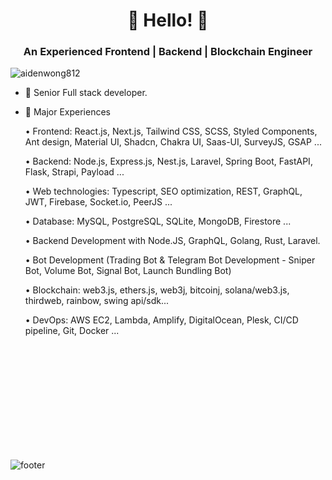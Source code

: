 <h1 align="center">👋 Hello! 👋</h1>
<h3 align="center">An Experienced Frontend | Backend | Blockchain Engineer</h3>

<p align="left"> <img src="https://komarev.com/ghpvc/?username=aidenwong812&label=Profile%20views&color=0e75b6&style=flat" alt="aidenwong812" /> </p>

- 🌱 Senior Full stack developer.

- 🌱 Major Experiences

    • Frontend: React.js, Next.js, Tailwind CSS, SCSS, Styled Components, Ant design, Material UI, Shadcn, Chakra UI, Saas-UI, SurveyJS, GSAP ...
  
    • Backend: Node.js, Express.js, Nest.js, Laravel, Spring Boot, FastAPI, Flask, Strapi, Payload ...

    • Web technologies: Typescript, SEO optimization, REST, GraphQL, JWT, Firebase, Socket.io, PeerJS ...

    • Database: MySQL, PostgreSQL, SQLite, MongoDB, Firestore ...
  
    • Backend Development with Node.JS, GraphQL, Golang, Rust, Laravel.
  
    • Bot Development (Trading Bot & Telegram Bot Development - Sniper Bot, Volume Bot, Signal Bot, Launch Bundling Bot)

    • Blockchain: web3.js, ethers.js, web3j, bitcoinj, solana/web3.js, thirdweb, rainbow, swing api/sdk...

    • DevOps: AWS EC2, Lambda, Amplify, DigitalOcean, Plesk, CI/CD pipeline, Git, Docker ...


<br><br><br><br><br><br><br><br><br>
<br>

![footer](https://github.com/aidenwong812/aidenwong812/blob/main/footer.jpg)
